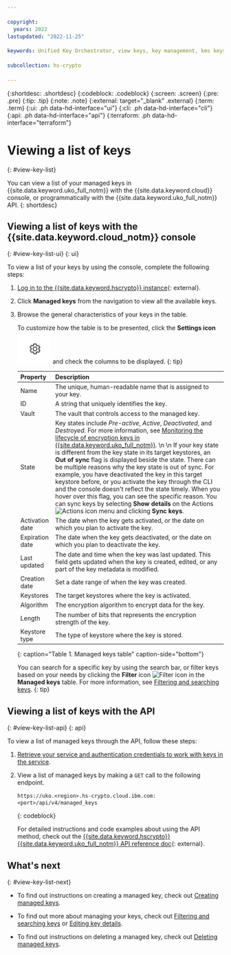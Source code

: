 ```yaml
---

copyright:
  years: 2022
lastupdated: "2022-11-25"

keywords: Unified Key Orchestrator, view keys, key management, kms keys, UKO

subcollection: hs-crypto

---
```


{:shortdesc: .shortdesc}
{:codeblock: .codeblock}
{:screen: .screen}
{:pre: .pre}
{:tip: .tip}
{:note: .note}
{:external: target="_blank" .external}
{:term: .term}
{:ui: .ph data-hd-interface="ui"}
{:cli: .ph data-hd-interface="cli"}
{:api: .ph data-hd-interface="api"}
{:terraform: .ph data-hd-interface="terraform"}


# Viewing a list of keys
{: #view-key-list}

You can view a list of your managed keys in {{site.data.keyword.uko_full_notm}} with the {{site.data.keyword.cloud}} console, or programmatically with the {{site.data.keyword.uko_full_notm}} API.
{: shortdesc}


## Viewing a list of keys with the {{site.data.keyword.cloud_notm}} console
{: #view-key-list-ui}
{: ui}

To view a list of your keys by using the console, complete the following steps:

1. [Log in to the {{site.data.keyword.hscrypto}} instance](https://cloud.ibm.com/login){: external}.
2. Click **Managed keys** from the navigation to view all the available keys.
3. Browse the general characteristics of your keys in the table. 
   
   To customize how the table is to be presented, click the **Settings icon** ![Settings icon](/images/settings.svg "Settings") and check the columns to be displayed.
   {: tip}

    |       Property	     |                         Description                       |
    |----------------------|-----------------------------------------------------------|
    | Name                 | The unique, human-readable name that is assigned to your key. |
    | ID                   | A string that uniquely identifies the key. |
    | Vault                | The vault that controls access to the managed key.           |
    | State                | Key states include _Pre-active_, _Active_, _Deactivated_, and _Destroyed_. For more information, see [Monitoring the lifecycle of encryption keys in {{site.data.keyword.uko_full_notm}}](/docs/hs-crypto?topic=hs-crypto-uko-key-states). \n \n If your key state is different from the key state in its target keystores, an **Out of sync** flag is displayed beside the state. There can be multiple reasons why the key state is out of sync. For example, you have deactivated the key in this target keystore before, or you activate the key through the CLI and the console doesn't reflect the state timely. When you hover over this flag, you can see the specific reason. You can sync keys by selecting **Show details** on the Actions  ![Actions icon](../icons/action-menu-icon.svg "Actions")  menu and clicking **Sync keys**. |
    | Activation date      | The date when the key gets activated, or the date on which you plan to activate the key. |
    | Expiration date      | The date when the key gets deactivated, or the date on which you plan to deactivate the key. |
    | Last updated         | The date and time when the key was last updated. This field gets updated when the key is created, edited, or any part of the key metadata is modified.   |
    | Creation date        | Set a date range of when the key was created.             |
    | Keystores            | The target keystores where the key is activated.               |
    | Algorithm            | The encryption algorithm to encrypt data for the key.     |
    | Length               | The number of bits that represents the encryption strength of the key.   |
    | Keystore type        | The type of keystore where the key is stored. |
    {: caption="Table 1. Managed keys table" caption-side="bottom"}

    You can search for a specific key by using the search bar, or filter keys based on your needs by clicking the **Filter** icon ![Filter icon](../icons/filter.svg "Filter") in the **Managed keys** table. For more information, see [Filtering and searching keys](/docs/hs-crypto?topic=hs-crypto-search-key-list).
    {: tip}



## Viewing a list of keys with the API
{: #view-key-list-api}
{: api}

To view a list of managed keys through the API, follow these steps:

1. [Retrieve your service and authentication credentials to work with keys in the service](/docs/hs-crypto?topic=hs-crypto-set-up-uko-api).
   
2. View a list of managed keys by making a `GET` call to the following endpoint.

    ```
    https://uko.<region>.hs-crypto.cloud.ibm.com:<port>/api/v4/managed_keys
    ```
    {: codeblock}

    For detailed instructions and code examples about using the API method, check out the [{{site.data.keyword.hscrypto}} {{site.data.keyword.uko_full_notm}} API reference doc](/apidocs/uko#list-managed-keys){: external}.



## What's next
{: #view-key-list-next}

- To find out instructions on creating a managed key, check out [Creating managed keys](/docs/hs-crypto?topic=hs-crypto-create-managed-keys).

- To find out more about managing your keys, check out [Filtering and searching keys](/docs/hs-crypto?topic=hs-crypto-search-key-list) or [Editing key details](/docs/hs-crypto?topic=hs-crypto-edit-kms-keys).

- To find out instructions on deleting a managed key, check out [Deleting managed keys](/docs/hs-crypto?topic=hs-crypto-delete-managed-keys).

